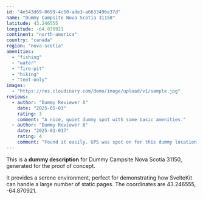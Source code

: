 ```yaml
---
id: "4e543d69-0699-4c50-ade3-a6633496e37d"
name: "Dummy Campsite Nova Scotia 31150"
latitude: 43.246555
longitude: -64.870921
continent: "north-america"
country: "canada"
region: "nova-scotia"
amenities:
  - "fishing"
  - "water"
  - "fire-pit"
  - "hiking"
  - "tent-only"
images:
  - "https://res.cloudinary.com/demo/image/upload/v1/sample.jpg"
reviews:
  - author: "Dummy Reviewer A"
    date: "2025-05-03"
    rating: 3
    comment: "A nice, quiet dummy spot with some basic amenities."
  - author: "Dummy Reviewer B"
    date: "2025-01-017"
    rating: 4
    comment: "Found it easily. GPS was spot on for this dummy location."
---
```


This is a **dummy description** for Dummy Campsite Nova Scotia 31150, generated for the proof of concept.

It provides a serene environment, perfect for demonstrating how SvelteKit can handle a large number of static pages. The coordinates are 43.246555, -64.870921.
